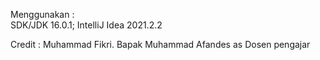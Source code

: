 Menggunakan :  
SDK/JDK 16.0.1;
IntelliJ Idea 2021.2.2

Credit :
Muhammad Fikri.
Bapak Muhammad Afandes as Dosen pengajar